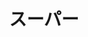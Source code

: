 ---
title: スーパー
description: 超市
kana: スーパー
pronunciation: su-pa-
tone: ①
type: 名词
pubDate: 2024-08-21 00:00:24
lessonIndex: 5
---